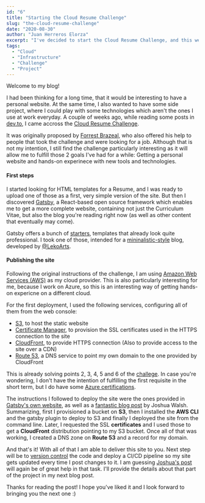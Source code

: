 ```yaml
---
id: "6"
title: "Starting the Cloud Resume Challenge"
slug: "the-cloud-resume-challenge"
date: "2020-08-30"
author: "Juan Herreros Elorza"
excerpt: "I've decided to start the Cloud Resume Challenge, and this website is the result of that."
tags:
  - "Cloud"
  - "Infrastructure"
  - "Challenge"
  - "Project"
---
```


Welcome to my blog!

I had been thinking for a long time, that it would be interesting to have a personal website. At the same time, I also wanted to have some side project, where I could play with some technologies which aren't the ones I use at work everyday.
A couple of weeks ago, while reading some posts in [dev.to](http://dev.to), I came accross the [Cloud Resume Challenge](https://cloudresumechallenge.dev/instructions/).

It was originally proposed by [Forrest Brazeal](https://forrestbrazeal.com/), who also offered his help to people that took the challenge and were looking for a job. Although that is not my intention, I still find the challenge particularly interesting as it will allow me to fulfill those 2 goals I've had for a while: Getting a personal website and hands-on experinece with new tools and technologies.

#### First steps

I started looking for HTML templates for a Resume, and I was ready to upload one of those as a first, very simple version of the site. But then I discovered [Gatsby](https://www.gatsbyjs.com/), a React-based open source framework which enables me to get a more complete website, containing not just the Curriculum Vitae, but also the blog you're reading right now (as well as other content that eventually may come).

Gatsby offers a bunch of [starters](https://www.gatsbyjs.com/starters/?v=2), templates that already look quite professional. I took one of those, intended for a [mininalistic-style](https://www.gatsbyjs.com/starters/LekoArts/gatsby-starter-minimal-blog/) blog, developed by [@LekoArts](https://github.com/LekoArts).

#### Publishing the site

Following the original instructions of the challenge, I am using [Amazon Web Services (AWS)](https://aws.amazon.com/) as my cloud provider. 
This is also particularly interesting for me, because I work on Azure, so this is an interesting way of getting hands-on expericne on a different cloud.

For the first deployment, I used the following services, configuring all of them from the web console:

- [S3](https://aws.amazon.com/s3/), to host the static website
- [Certificate Manager](https://aws.amazon.com/cloudfront/), to provision the SSL certificates used in the HTTPS connection to the site
- [CloudFront](https://aws.amazon.com/cloudfront/), to provide HTTPS connection (Also to provide access to the site over a CDN)
- [Route 53](https://aws.amazon.com/route53/), a DNS service to point my own domain to the one provided by CloudFront

This is already solving points 2, 3, 4, 5 and 6 of the [challege](https://cloudresumechallenge.dev/instructions/). In case you're wondering, I don't have the intention of fulfilling the first requisite in the short term, but I do have some [Azure certifications](https://www.youracclaim.com/users/juan-herreros-elorza/badges).

The instructions I followed to deploy the site were the ones provided in [Gatsby's own website](https://www.gatsbyjs.com/docs/deploying-to-s3-cloudfront/), as well as a [fantastic blog post](https://blog.joshwalsh.me/aws-gatsby/) by Joshua Walsh.
Summarizing, first I provisioned a bucket on **S3**, then I installed the **AWS CLI** and the gatsby plugin to deploy to S3 and finally I deployed the site from the command line. Later, I requested the SSL **certificates** and I used those to get a **CloudFront** distribution pointing to my S3 bucket. Once all of that was working, I created a DNS zone on **Route 53** and a record for my domain.


And that's it! With all of that I am able to deliver this site to you. Next step will be to [version control](https://git-scm.com/book/en/v2/Getting-Started-About-Version-Control) the code and deploy a CI/CD pipeline so my site gets updated every time I post changes to it. I am guessing [Joshua's post](https://blog.joshwalsh.me/aws-gatsby/) will again be of great help in that task.
I'll provide the details about that part of the project in my next blog post.

Thanks for reading the post! I hope you've liked it and I look forward to bringing you the next one :)